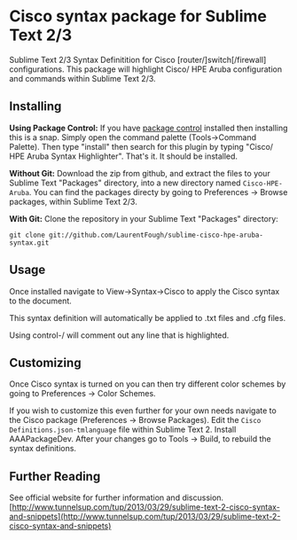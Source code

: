 # Cisco syntax package for Sublime Text 2/3

Sublime Text 2/3 Syntax Definitition for Cisco [router/]switch[/firewall] configurations. This package will highlight Cisco/ HPE Aruba configuration and commands within Sublime Text 2/3.

## Installing

**Using Package Control:** If you have [package control](https://sublime.wbond.net/) installed then installing this is a snap. Simply open the command palette (Tools->Command Palette). Then type "install" then search for this plugin by typing "Cisco/ HPE Aruba Syntax Highlighter". That's it. It should be installed.

**Without Git:** Download the zip from github, and extract the files to your Sublime Text "Packages" directory, into a new directory named `Cisco-HPE-Aruba`. You can find the packages directy by going to Preferences -> Browse packages, within Sublime Text 2/3.

**With Git:** Clone the repository in your Sublime Text "Packages" directory:

    git clone git://github.com/LaurentFough/sublime-cisco-hpe-aruba-syntax.git

## Usage
Once installed navigate to View->Syntax->Cisco to apply the Cisco syntax to the document.

This syntax definition will automatically be applied to .txt files and .cfg files.

Using control-/ will comment out any line that is highlighted.


## Customizing
Once Cisco syntax is turned on you can then try different color schemes by going to Preferences -> Color Schemes.

If you wish to customize this even further for your own needs navigate to the Cisco package (Preferences -> Browse Packages). Edit the `Cisco Definitions.json-tmlanguage` file within Sublime Text 2. Install AAAPackageDev. After your changes go to Tools -> Build, to rebuild the syntax definitions.

## Further Reading
See official website for further information and discussion.
[http://www.tunnelsup.com/tup/2013/03/29/sublime-text-2-cisco-syntax-and-snippets](http://www.tunnelsup.com/tup/2013/03/29/sublime-text-2-cisco-syntax-and-snippets)

